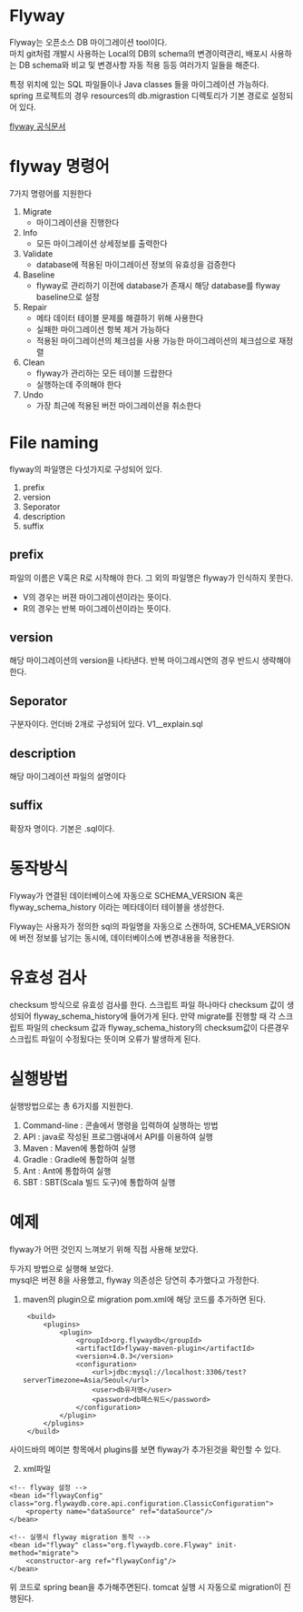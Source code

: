 # Flyway
Flyway는 오픈소스 DB 마이그레이션 tool이다.  
마치 git처럼 개발시 사용하는 Local의 DB의 schema의 변경이력관리, 배포시 사용하는 DB schema와 비교 및 변경사항 자동 적용 등등 여러가지 일들을 해준다.

특정 위치에 있는 SQL 파일들이나 Java classes 들을 마이그레이션 가능하다.  
spring 프로젝트의 경우 resources의 db.migrastion 디렉토리가 기본 경로로 설정되어 있다.  

[flyway 공식문서](https://flywaydb.org/documentation/)

# flyway 명령어 
7가지 명령어를 지원한다
1. Migrate
    * 마이그레이션을 진행한다
2. Info
    * 모든 마이그레이션 상세정보를 출력한다
3. Validate 
    * database에 적용된 마이그레이션 정보의 유효성을 검증한다
4. Baseline
    * flyway로 관리하기 이전에 database가 존재시 해당 database를 flyway baseline으로 설정
5. Repair
    * 메타 데이터 테이블 문제를 해결하기 위해 사용한다
    * 실패한 마이그레이션 항복 제거 가능하다
    * 적용된 마이그레이션의 체크섬을 사용 가능한 마이그레이션의 체크섬으로 재정렬
6. Clean
    * flyway가 관리하는 모든 테이블 드랍한다
    * 실행하는데 주의해야 한다
7. Undo
    * 가장 최근에 적용된 버전 마이그레이션을 취소한다

# File naming
flyway의 파일명은 다섯가지로 구성되어 있다.
1. prefix
2. version
3. Seporator
4. description
5. suffix

## prefix 
파일의 이름은 V혹은 R로 시작해야 한다. 그 외의 파일명은 flyway가 인식하지 못한다.

* V의 경우는 버젼 마이그레이션이라는 뜻이다. 
* R의 경우는 반복 마이그레이션이라는 뜻이다.

## version
해당 마이그레이션의 version을 나타낸다. 반복 마이그레시연의 경우 반드시 생략해야 한다.

## Seporator
구분자이다. 언더바 2개로 구성되어 있다.
    V1__explain.sql

## description
해당 마이그레이션 파일의 설명이다

## suffix
확장자 명이다. 기본은 .sql이다.

# 동작방식
Flyway가 연결된 데이터베이스에 자동으로 SCHEMA_VERSION 혹은 flyway_schema_history 이라는 메타데이터 테이블을 생성한다.

Flyway는 사용자가 정의한 sql의 파일명을 자동으로 스캔하여, SCHEMA_VERSION에 버전 정보를 남기는 동시에, 데이터베이스에 변경내용을 적용한다.

# 유효성 검사
checksum 방식으로 유효성 검사를 한다. 스크립트 파일 하나마다 checksum 값이 생성되어 flyway_schema_history에 들어가게 된다. 만약 migrate를 진행할 때 각 스크립트 파일의 checksum 값과 flyway_schema_history의 checksum값이 다른경우 스크립트 파일이 수정됬다는 뜻이며 오류가 발생하게 된다.

# 실행방법
실행방법으로는 총 6가지를 지원한다.
1. Command-line : 콘솔에서 명령을 입력하여 실행하는 방법
2. API : java로 작성된 프로그램내에서 API를 이용하여 실행
3. Maven : Maven에 통합하여 실행
4. Gradle : Gradle에 통합하여 실행
5. Ant : Ant에 통합하여 실행
6. SBT : SBT(Scala 빌드 도구)에 통합하여 실행

# 예제
flyway가 어떤 것인지 느껴보기 위해 직접 사용해 보았다.

두가지 방법으로 실행해 보았다.  
mysql은 버젼 8을 사용했고, flyway 의존성은 당연히 추가했다고 가정한다.

1. maven의 plugin으로 migration
pom.xml에 해당 코드를 추가하면 된다.

        <build>
            <plugins>
                <plugin>
                    <groupId>org.flywaydb</groupId>
                    <artifactId>flyway-maven-plugin</artifactId>
                    <version>4.0.3</version>
                    <configuration>
                        <url>jdbc:mysql://localhost:3306/test?serverTimezone=Asia/Seoul</url>
                        <user>db유저명</user>
                        <password>db패스워드</password>
                    </configuration>
                </plugin>
            </plugins>
        </build>

사이드바의 메이븐 항목에서 plugins를 보면 flyway가 추가된것을 확인할 수 있다.  


2. xml파일 
<!-- flyway 설정 -->
    <!-- flyway 설정 -->
    <bean id="flywayConfig" class="org.flywaydb.core.api.configuration.ClassicConfiguration">
        <property name="dataSource" ref="dataSource"/>
    </bean>

    <!-- 실행시 flyway migration 동작 -->
    <bean id="flyway" class="org.flywaydb.core.Flyway" init-method="migrate">
        <constructor-arg ref="flywayConfig"/>
    </bean>

위 코드로 spring bean을 추가해주면된다.
tomcat 실행 시 자동으로 migration이 진행된다. 